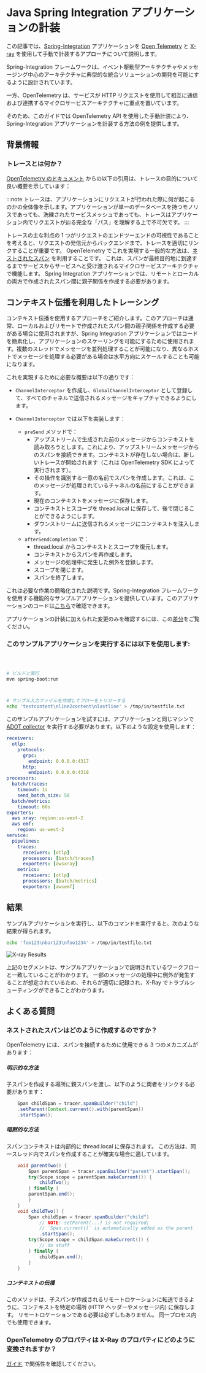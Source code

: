 # Java Spring Integration アプリケーションの計装

この記事では、[Spring-Integration](https://docs.spring.io/spring-integration/reference/overview.html) アプリケーションを [Open Telemetry](https://opentelemetry.io/) と [X-ray](https://aws.amazon.com/jp/xray/) を使用して手動で計装するアプローチについて説明します。

Spring-Integration フレームワークは、イベント駆動型アーキテクチャやメッセージング中心のアーキテクチャに典型的な統合ソリューションの開発を可能にするように設計されています。

一方、OpenTelemetry は、サービスが HTTP リクエストを使用して相互に通信および連携するマイクロサービスアーキテクチャに重点を置いています。

そのため、このガイドでは OpenTelemetry API を使用した手動計装により、Spring-Integration アプリケーションを計装する方法の例を提供します。



## 背景情報




### トレースとは何か？

[OpenTelemetry のドキュメント](https://opentelemetry.io/docs/concepts/signals/traces/) からの以下の引用は、トレースの目的について良い概要を示しています：

:::note
    トレースは、アプリケーションにリクエストが行われた際に何が起こるのかの全体像を示します。アプリケーションが単一のデータベースを持つモノリスであっても、洗練されたサービスメッシュであっても、トレースはアプリケーション内でリクエストが辿る完全な「パス」を理解する上で不可欠です。
:::

トレースの主な利点の 1 つがリクエストのエンドツーエンドの可視性であることを考えると、リクエストの発信元からバックエンドまで、トレースを適切にリンクすることが重要です。
OpenTelemetry でこれを実現する一般的な方法は、[ネストされたスパン](https://opentelemetry.io/docs/instrumentation/java/manual/#create-nested-spans) を利用することです。
これは、スパンが最終目的地に到達するまでサービスからサービスへと受け渡されるマイクロサービスアーキテクチャで機能します。
Spring Integration アプリケーションでは、リモートとローカルの両方で作成されたスパン間に親子関係を作成する必要があります。



## コンテキスト伝播を利用したトレーシング

コンテキスト伝播を使用するアプローチをご紹介します。このアプローチは通常、ローカルおよびリモートで作成されたスパン間の親子関係を作成する必要がある場合に使用されますが、Spring Integration アプリケーションではコードを簡素化し、アプリケーションのスケーリングを可能にするために使用されます。複数のスレッドでメッセージを並列処理することが可能になり、異なるホストでメッセージを処理する必要がある場合は水平方向にスケールすることも可能になります。

これを実現するために必要な概要は以下の通りです：

- `ChannelInterceptor` を作成し、`GlobalChannelInterceptor` として登録して、すべてのチャネルで送信されるメッセージをキャプチャできるようにします。

- `ChannelInterceptor` では以下を実装します：
  - `preSend` メソッドで：
    - アップストリームで生成された前のメッセージからコンテキストを読み取ろうとします。これにより、アップストリームメッセージからのスパンを接続できます。コンテキストが存在しない場合は、新しいトレースが開始されます（これは OpenTelemetry SDK によって実行されます）。
    - その操作を識別する一意の名前でスパンを作成します。これは、このメッセージが処理されているチャネルの名前にすることができます。
    - 現在のコンテキストをメッセージに保存します。
    - コンテキストとスコープを thread.local に保存して、後で閉じることができるようにします。
    - ダウンストリームに送信されるメッセージにコンテキストを注入します。
  - `afterSendCompletion` で：
    - thread.local からコンテキストとスコープを復元します。
    - コンテキストからスパンを再作成します。
    - メッセージの処理中に発生した例外を登録します。
    - スコープを閉じます。
    - スパンを終了します。

これは必要な作業の簡略化された説明です。Spring-Integration フレームワークを使用する機能的なサンプルアプリケーションを提供しています。このアプリケーションのコードは[こちら](https://github.com/rapphil/spring-integration-samples/tree/rapphil-5.5.x-otel/applications/file-split-ftp)で確認できます。

アプリケーションの計装に加えられた変更のみを確認するには、この[差分](https://github.com/rapphil/spring-integration-samples/compare/30e01ce9eefd8dae288eca44013810afa8c1a585..6f056a76350340a9658db0cad7fc12dbda505437)をご覧ください。



### このサンプルアプリケーションを実行するには以下を使用します:

``` bash



# ビルドと実行
mvn spring-boot:run



# サンプル入力ファイルを作成してフローをトリガーする
echo 'testcontent\nline2content\nlastline' > /tmp/in/testfile.txt
```

このサンプルアプリケーションを試すには、アプリケーションと同じマシンで [ADOT collector](https://aws-otel.github.io/docs/getting-started/collector) を実行する必要があります。以下のような設定を使用します：

``` yaml
receivers:
  otlp:
    protocols:
      grpc: 
        endpoint: 0.0.0.0:4317
      http:
        endpoint: 0.0.0.0:4318
processors:
  batch/traces:
    timeout: 1s
    send_batch_size: 50
  batch/metrics:
    timeout: 60s
exporters:
  aws xray: region:us-west-2
  aws emf:
    region: us-west-2
service:
  pipelines:
    traces:
      receivers: [otlp]
      processors: [batch/traces]
      exporters: [awsxray]
    metrics:
      receivers: [otlp]
      processors: [batch/metrics]
      exporters: [awsemf]
```



## 結果

サンプルアプリケーションを実行し、以下のコマンドを実行すると、次のような結果が得られます。

``` bash
echo 'foo123\nbar123\nfoo1234' > /tmp/in/testfile.txt
```

![X-ray Results](x-ray-results.png)

上記のセグメントは、サンプルアプリケーションで説明されているワークフローと一致していることがわかります。
一部のメッセージの処理中に例外が発生することが想定されているため、それらが適切に記録され、X-Ray でトラブルシューティングができることがわかります。



## よくある質問




### ネストされたスパンはどのように作成するのですか？

OpenTelemetry には、スパンを接続するために使用できる 3 つのメカニズムがあります：




##### 明示的な方法

子スパンを作成する場所に親スパンを渡し、以下のように両者をリンクする必要があります：

``` java
    Span childSpan = tracer.spanBuilder("child")
    .setParent(Context.current().with(parentSpan)) 
    .startSpan();
```



##### 暗黙的な方法

スパンコンテキストは内部的に thread.local に保存されます。
この方法は、同一スレッド内でスパンを作成することが確実な場合に適しています。

``` java
    void parentTwo() {
        Span parentSpan = tracer.spanBuilder("parent").startSpan(); 
        try(Scope scope = parentSpan.makeCurrent()) {
            childTwo(); 
        } finally {
        parentSpan.end(); 
        }
    }
    void childTwo() {
        Span childSpan = tracer.spanBuilder("child")
            // NOTE: setParent(...) is not required;
            // `Span.current()` is automatically added as the parent 
            .startSpan();
        try(Scope scope = childSpan.makeCurrent()) { 
            // do stuff
        } finally {
            childSpan.end();
        } 
    }
```



##### コンテキストの伝播  

このメソッドは、子スパンが作成されるリモートロケーションに転送できるように、コンテキストを特定の場所 (HTTP ヘッダーやメッセージ内) に保存します。
リモートロケーションである必要は必ずしもありません。
同一プロセス内でも使用できます。




### OpenTelemetry のプロパティは X-Ray のプロパティにどのように変換されますか？

[ガイド](https://opentelemetry.io/docs/instrumentation/java/manual/#context-propagation) で関係性を確認してください。
